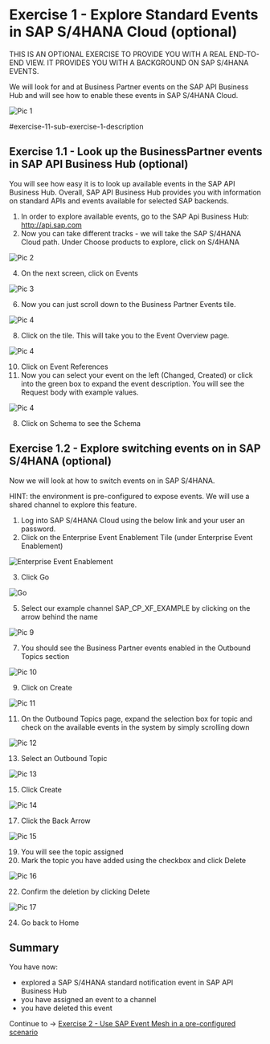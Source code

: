 # Exercise 1 - Explore Standard Events in SAP S/4HANA Cloud (optional)

THIS IS AN OPTIONAL EXERCISE TO PROVIDE YOU WITH A REAL END-TO-END VIEW. IT PROVIDES YOU WITH A BACKGROUND ON SAP S/4HANA EVENTS.

We will look for and at Business Partner events on the SAP API Business Hub and will see how to enable these events in SAP S/4HANA Cloud. 

![Pic 1](/./images/IN261-ex1-1.png)

#exercise-11-sub-exercise-1-description

## Exercise 1.1 - Look up the BusinessPartner events in SAP API Business Hub (optional)

You will see how easy it is to look up available events in the SAP API Business Hub. Overall, SAP API Business Hub provides you with information on standard APIs and events available for selected SAP backends.

1. In order to explore available events, go to the SAP Api Business Hub: http://api.sap.com
2. Now you can take different tracks - we will take the SAP S/4HANA Cloud path. Under Choose products to explore, click on S/4HANA

![Pic 2](/./images/IN261-ex1-2.png)

4. On the next screen, click on Events

![Pic 3](/./images/IN261-ex1-3.png)

6. Now you can just scroll down to the Business Partner Events tile.

![Pic 4](/./images/IN261-ex1-4.png)

8. Click on the tile. This will take you to the Event Overview page.

![Pic 4](/./images/IN261-ex1-5.png)

10. Click on Event References
11. Now you can select your event on the left (Changed, Created) or click into the green box to expand the event description. You will see the Request body with example values.

![Pic 4](/./images/IN261-ex1-6.png)

8. Click on Schema to see the Schema

## Exercise 1.2 - Explore switching events on in SAP S/4HANA (optional)

Now we will look at how to switch events on in SAP S/4HANA.

HINT: the environment is pre-configured to expose events. We will use a shared channel to explore this feature.

1. Log into SAP S/4HANA Cloud using the below link and your user an password.
2. Click on the Enterprise Event Enablement Tile (under Enterprise Event Enablement)

![Enterprise Event Enablement](/./images/IN261-ex1-7.png)

3. Click Go

![Go](/./images/IN261-ex1-8.png)

5. Select our example channel SAP_CP_XF_EXAMPLE by clicking on the arrow behind the name

![Pic 9](/./images/IN261-ex1-9.png)

7. You should see the Business Partner events enabled in the Outbound Topics section

![Pic 10](/./images/IN261-ex1-10.png)

9. Click on Create

![Pic 11](/./images/IN261-ex1-11.png)

11. On the Outbound Topics page, expand the selection box for topic and check on the available events in the system by simply scrolling down

![Pic 12](/./images/IN261-ex1-12.png)

13. Select an Outbound Topic

![Pic 13](/./images/IN261-ex1-13.png)

15. Click Create

![Pic 14](/./images/IN261-ex1-14.png)

17. Click the Back Arrow

![Pic 15](/./images/IN261-ex1-15.png)

19. You will see the topic assigned
20. Mark the topic you have added using the checkbox and click Delete

![Pic 16](/./images/IN261-ex1-16.png)

22. Confirm the deletion by clicking Delete

![Pic 17](/./images/IN261-ex1-17.png)

24. Go back to Home

## Summary

You have now:

- explored a SAP S/4HANA standard notification event in SAP API Business Hub
- you have assigned an event to a channel
- you have deleted this event

Continue to -> [Exercise 2 - Use SAP Event Mesh in a pre-configured scenario](../ex2/README.md)

